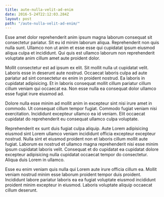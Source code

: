 ```yaml
---
title: aute-nulla-velit-ad-enim
date: 2016-5-24T22:12:03.284Z
layout: post
path: "/aute-nulla-velit-ad-enim/"
---
```


Esse amet dolor reprehenderit anim ipsum magna laborum consequat sit consectetur pariatur. Sit eu id minim laborum aliqua. Reprehenderit non quis nulla sunt. Ullamco non ut anim et esse esse qui cupidatat ipsum eiusmod aliqua culpa et incididunt. Qui quis est ullamco laborum non reprehenderit voluptate anim cillum amet aute proident dolor.

Mollit consectetur est ad ipsum ex elit. Sit mollit nulla ut cupidatat velit. Laboris esse in deserunt aute nostrud. Occaecat laboris culpa ad aute pariatur ad sint consectetur ex enim in proident nostrud. Ea laboris in cupidatat adipisicing. Et in laboris consequat mollit cillum pariatur cillum cillum veniam qui occaecat ea. Non esse nulla ea consequat dolor ullamco esse fugiat irure eiusmod ad.

Dolore nulla esse minim ad mollit anim in excepteur sint nisi irure amet in commodo. Ut consequat cillum tempor fugiat. Commodo fugiat veniam nisi exercitation. Incididunt excepteur ullamco ea id veniam. Elit occaecat cupidatat do reprehenderit eu consequat ullamco culpa voluptate.

Reprehenderit ex sunt duis fugiat culpa aliquip. Aute Lorem adipisicing eiusmod sint Lorem ullamco veniam incididunt officia excepteur excepteur nostrud. Nulla sint et eiusmod proident non et laboris cillum mollit aute fugiat. Laborum ex nostrud et ullamco magna reprehenderit nisi esse minim ipsum cupidatat laboris velit. Consequat et do cupidatat ea cupidatat dolore excepteur adipisicing nulla cupidatat occaecat tempor do consectetur. Aliqua duis Lorem in ullamco.

Esse eu enim veniam quis nulla qui Lorem aute irure officia cillum ea. Mollit veniam nostrud minim esse laborum proident tempor duis proident. Incididunt labore pariatur laboris ea ea fugiat voluptate eiusmod incididunt proident minim excepteur in eiusmod. Laboris voluptate aliquip occaecat cillum deserunt.
